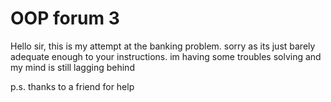 # OOP forum 3

Hello sir, this is my attempt at the banking problem. sorry as its just barely adequate enough to your instructions. im having some troubles solving and my mind is still lagging behind 

p.s. thanks to a friend for help
